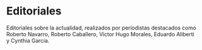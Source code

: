 # Editoriales
Editoriales sobre la actualidad, realizados por periodistas destacados como Roberto Navarro, Roberto Caballero, Victor Hugo Morales, Eduardo Aliberti y Cynthia García.
